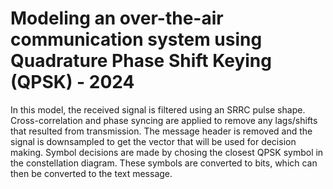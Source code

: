 # Modeling an over-the-air communication system using Quadrature Phase Shift Keying (QPSK) - 2024

In this model, the received signal is filtered using an SRRC pulse shape. Cross-correlation and phase syncing are applied to remove any lags/shifts that resulted from transmission. The message header is removed and the signal is downsampled to get the vector that will be used for decision making. Symbol decisions are made by chosing the closest QPSK symbol in the constellation diagram. These symbols are converted to bits, which can then be converted to the text message.
